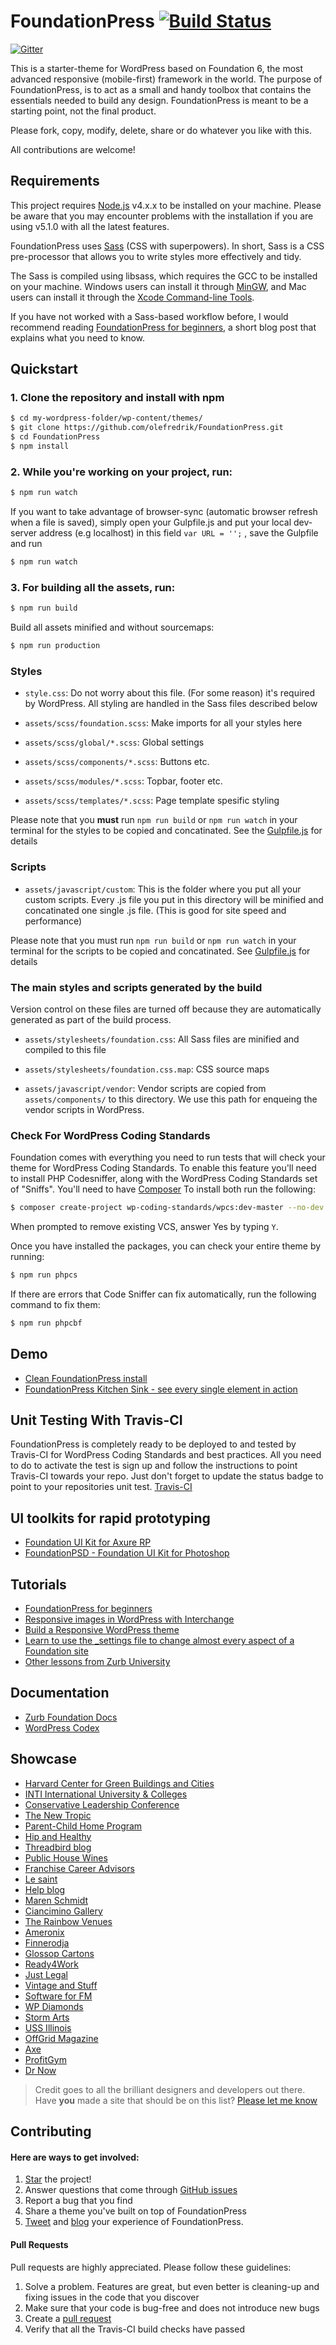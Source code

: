 # FoundationPress [![Build Status](https://travis-ci.org/olefredrik/FoundationPress.svg?branch=master)](https://travis-ci.org/olefredrik/FoundationPress)
[![Gitter](https://badges.gitter.im/Join%20Chat.svg)](https://gitter.im/olefredrik/foundationpress?utm_source=badge&utm_medium=badge&utm_campaign=pr-badge)

This is a starter-theme for WordPress based on Foundation 6, the most advanced responsive (mobile-first) framework in the world. The purpose of FoundationPress, is to act as a small and handy toolbox that contains the essentials needed to build any design. FoundationPress is meant to be a starting point, not the final product.

Please fork, copy, modify, delete, share or do whatever you like with this.

All contributions are welcome!

## Requirements

This project requires [Node.js](http://nodejs.org) v4.x.x  to be installed on your machine. Please be aware that you may encounter problems with the installation if you are using v5.1.0 with all the latest features.

FoundationPress uses [Sass](http://Sass-lang.com/) (CSS with superpowers). In short, Sass is a CSS pre-processor that allows you to write styles more effectively and tidy.

The Sass is compiled using libsass, which requires the GCC to be installed on your machine. Windows users can install it through [MinGW](http://www.mingw.org/), and Mac users can install it through the [Xcode Command-line Tools](http://osxdaily.com/2014/02/12/install-command-line-tools-mac-os-x/).

If you have not worked with a Sass-based workflow before, I would recommend reading [FoundationPress for beginners](https://foundationpress.olefredrik.com/posts/tutorials/foundationpress-for-beginners), a short blog post that explains what you need to know.

## Quickstart

### 1. Clone the repository and install with npm
```bash
$ cd my-wordpress-folder/wp-content/themes/
$ git clone https://github.com/olefredrik/FoundationPress.git
$ cd FoundationPress
$ npm install
```

### 2. While you're working on your project, run:

```bash
$ npm run watch
```

If you want to take advantage of browser-sync (automatic browser refresh when a file is saved), simply open your Gulpfile.js and put your local dev-server address (e.g localhost) in this field ```var URL = '';``` , save the Gulpfile and run
```bash
$ npm run watch
```

### 3. For building all the assets, run:

```bash
$ npm run build
```

Build all assets minified and without sourcemaps:
```bash
$ npm run production
```

### Styles

 * `style.css`: Do not worry about this file. (For some reason) it's required by WordPress. All styling are handled in the Sass files described below

 * `assets/scss/foundation.scss`: Make imports for all your styles here
 * `assets/scss/global/*.scss`: Global settings
 * `assets/scss/components/*.scss`: Buttons etc.
 * `assets/scss/modules/*.scss`: Topbar, footer etc.
 * `assets/scss/templates/*.scss`: Page template spesific styling

Please note that you **must** run `npm run build` or `npm run watch` in your terminal for the styles to be copied and concatinated. See the [Gulpfile.js](https://github.com/olefredrik/FoundationPress/blob/master/gulpfile.js) for details

### Scripts

* `assets/javascript/custom`: This is the folder where you put all your custom scripts. Every .js file you put in this directory will be minified and concatinated one single .js file. (This is good for site speed and performance)

Please note that you must run `npm run build` or `npm run watch` in your terminal for the scripts to be copied and concatinated. See [Gulpfile.js](https://github.com/olefredrik/FoundationPress/blob/master/gulpfile.js) for details

### The main styles and scripts generated by the build

Version control on these files are turned off because they are automatically generated as part of the build process.

* `assets/stylesheets/foundation.css`: All Sass files are minified and compiled to this file
* `assets/stylesheets/foundation.css.map`: CSS source maps

* `assets/javascript/vendor`: Vendor scripts are copied from `assets/components/` to this directory. We use this path for enqueing the vendor scripts in WordPress.

### Check For WordPress Coding Standards

Foundation comes with everything you need to run tests that will check your theme for WordPress Coding Standards. To enable this feature you'll need to install PHP Codesniffer, along with the WordPress Coding Standards set of "Sniffs". You'll need to have [Composer](https://getcomposer.org/) To install both run the following:
```bash
$ composer create-project wp-coding-standards/wpcs:dev-master --no-dev
```
When prompted to remove existing VCS, answer Yes by typing `Y`.

Once you have installed the packages, you can check your entire theme by running:
```bash
$ npm run phpcs
```

If there are errors that Code Sniffer can fix automatically, run the following command to fix them:
```bash
$ npm run phpcbf
```

## Demo

* [Clean FoundationPress install](http://foundationpress.olefredrik.com/)
* [FoundationPress Kitchen Sink - see every single element in action](http://foundationpress.olefredrik.com/kitchen-sink/)

## Unit Testing With Travis-CI

FoundationPress is completely ready to be deployed to and tested by Travis-CI for WordPress Coding Standards and best practices. All you need to do to activate the test is sign up and follow the instructions to point Travis-CI towards your repo. Just don't forget to update the status badge to point to your repositories unit test.
[Travis-CI](https://travis-ci.org/)

## UI toolkits for rapid prototyping

* [Foundation UI Kit for Axure RP](https://gumroad.com/l/foundation-ui-kit-axure-rp)
* [FoundationPSD - Foundation UI Kit for Photoshop](http://foundationpress.olefredrik.com/downloads/foundation-psd-template/)

## Tutorials

* [FoundationPress for beginners](https://foundationpress.olefredrik.com/posts/tutorials/foundationpress-for-beginners/)
* [Responsive images in WordPress with Interchange](http://rachievee.com/responsive-images-in-wordpress/)
* [Build a Responsive WordPress theme](http://www.webdesignermag.co.uk/build-a-responsive-wordpress-theme/)
* [Learn to use the _settings file to change almost every aspect of a Foundation site](http://zurb.com/university/lessons/66)
* [Other lessons from Zurb University](http://zurb.com/university/past-lessons)

## Documentation

* [Zurb Foundation Docs](http://foundation.zurb.com/docs/)
* [WordPress Codex](http://codex.wordpress.org/)

## Showcase

* [Harvard Center for Green Buildings and Cities](http://www.harvardcgbc.org/)
* [INTI International University & Colleges](http://international.newinti.edu.my/)
* [Conservative Leadership Conference](http://civitasclc.com/)
* [The New Tropic](http://thenewtropic.com/)
* [Parent-Child Home Program](http://www.parent-child.org/)
* [Hip and Healthy](http://hipandhealthy.com/)
* [Threadbird blog](http://blog.threadbird.com/)
* [Public House Wines](http://publichousewine.com/)
* [Franchise Career Advisors](http://franchisecareeradvisors.com/)
* [Le saint](http://www.lesaint.ca/)
* [Help blog](http://help.com/blog/)
* [Maren Schmidt](http://marenschmidt.com/)
* [Ciancimino Gallery](http://ciancimino.com/)
* [The Rainbow Venues](http://www.therainbowvenues.co.uk/)
* [Ameronix](http://www.ameronix.com/)
* [Finnerodja](http://www.finnerodja.se/)
* [Glossop Cartons](http://www.glossopcartons.co.uk/)
* [Ready4Work](http://www.ready4work.my/)
* [Just Legal](http://www.justlegal.co.jp/en/)
* [Vintage and Stuff](http://vintageandstuff.com/)
* [Software for FM](http://softwareforfm.co.uk/)
* [WP Diamonds](http://www.wpdiamonds.com/)
* [Storm Arts](http://stormarts.fi/)
* [USS Illinois](http://ussillinois.org/)
* [OffGrid Magazine](https://offgridweb.com/)
* [Axe](http://www.axe.be/)
* [ProfitGym](http://profitgym.nl/)
* [Dr Now](http://www.drnow.com/)

>Credit goes to all the brilliant designers and developers out there. Have **you** made a site that should be on this list? [Please let me know](https://twitter.com/olefredrik)

## Contributing
#### Here are ways to get involved:

1. [Star](https://github.com/olefredrik/FoundationPress/stargazers) the project!
2. Answer questions that come through [GitHub issues](https://github.com/olefredrik/FoundationPress/issues)
3. Report a bug that you find
4. Share a theme you've built on top of FoundationPress
5. [Tweet](https://twitter.com/intent/tweet?original_referer=http%3A%2F%2Ffoundationpress.olefredrik.com%2F&text=Check%20out%20FoundationPress%2C%20the%20ultimate%20%23WordPress%20starter-theme%20built%20on%20%23Foundation%206&tw_p=tweetbutton&url=http%3A%2F%2Ffoundationpress.olefredrik.com&via=olefredrik) and [blog](http://www.justinfriebel.com/my-first-experience-with-foundationpress-a-wordpress-starter-theme-106/) your experience of FoundationPress.

#### Pull Requests

Pull requests are highly appreciated. Please follow these guidelines:

1. Solve a problem. Features are great, but even better is cleaning-up and fixing issues in the code that you discover
2. Make sure that your code is bug-free and does not introduce new bugs
3. Create a [pull request](https://help.github.com/articles/creating-a-pull-request)
4. Verify that all the Travis-CI build checks have passed
